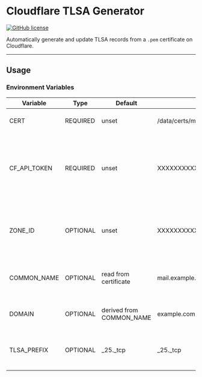 # Cloudflare TLSA Generator

[![GitHub license](https://img.shields.io/github/license/SmollClover/Cloudflare-TLSA-Generator)](https://github.com/SmollClover/Cloudflare-TLSA-Generator/blob/main/LICENSE)

Automatically generate and update TLSA records from a `.pem` certificate on Cloudflare.

---

## Usage

### Environment Variables

| Variable     | Type     | Default                  | Example                                  | Description                                                                      |
| ------------ | -------- | ------------------------ | ---------------------------------------- | -------------------------------------------------------------------------------- |
| CERT         | REQUIRED | unset                    | /data/certs/mail.example.com/cert.pem    | The path to the certificate                                                      |
| CF_API_TOKEN | REQUIRED | unset                    | XXXXXXXXXXXXXXXXXXXXXXXXXXXXXXXXXXXXXXXX | A Cloudflare API Token with access to the Zone and to read and write DNS records |
| ZONE_ID      | OPTIONAL | unset                    | XXXXXXXXXXXXXXXXXXXXXXXXXXXXXXXX         | Explicit ID of Cloudflare Zone used instead of using the Domain                  |
| COMMON_NAME  | OPTIONAL | read from certificate    | mail.example.com                         | Common name used for the TLSA record                                             |
| DOMAIN       | OPTIONAL | derived from COMMON_NAME | example.com                              | Domain used to get Cloudflare Zone                                               |
| TLSA_PREFIX  | OPTIONAL | _25._tcp                 | _25._tcp                                 | Prefix used for the TLSA record name                                             |
